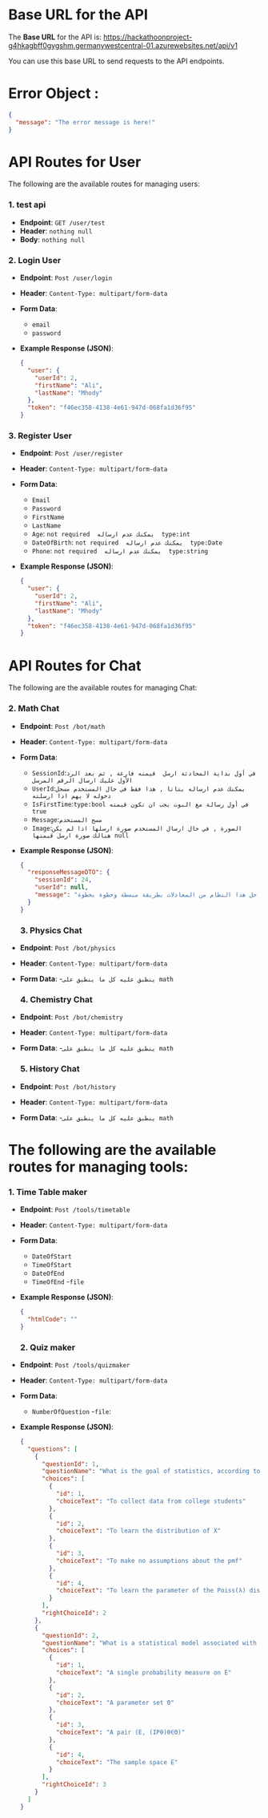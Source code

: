 # Base URL for the API

The **Base URL** for the API is:
https://hackathoonproject-g4hkagbff0gygshm.germanywestcentral-01.azurewebsites.net/api/v1

You can use this base URL to send requests to the API endpoints.

# Error Object :

```json
{
  "message": "The error message is here!"
}
```

# API Routes for User

The following are the available routes for managing users:

### 1. **test api**

- **Endpoint**: `GET /user/test`
- **Header**: `nothing null`
- **Body**: `nothing null`

### 2. **Login User**

- **Endpoint**: `Post /user/login`
- **Header**: `Content-Type: multipart/form-data`
- **Form Data**:

  - `email`
  - `password`

- **Example Response (JSON)**:
  ```json
  {
    "user": {
      "userId": 2,
      "firstName": "Ali",
      "lastName": "Mhody"
    },
    "token": "f46ec358-4138-4e61-947d-068fa1d36f95"
  }
  ```

### 3. **Register User**

- **Endpoint**: `Post /user/register`
- **Header**: `Content-Type: multipart/form-data`
- **Form Data**:

  - `Email`
  - `Password`
  - `FirstName`
  - `LastName`
  - `Age`: `not required  يمكنك عدم ارساله  type:int`
  - `DateOfBirth`: `not required  يمكنك عدم ارساله  type:Date`
  - `Phone`: `not required  يمكنك عدم ارساله  type:string`

- **Example Response (JSON)**:
  ```json
  {
    "user": {
      "userId": 2,
      "firstName": "Ali",
      "lastName": "Mhody"
    },
    "token": "f46ec358-4138-4e61-947d-068fa1d36f95"
  }
  ```

# API Routes for Chat

The following are the available routes for managing Chat:

### 2. **Math Chat**

- **Endpoint**: `Post /bot/math`
- **Header**: `Content-Type: multipart/form-data`
- **Form Data**:

  - `SessionId`:`في أول بداية المحادثة ارسل  قيمته فارغة , ثم بعد الرد الأول عليك ارسال الرقم المرسل`
  - `UserId`:`يمكنك عدم ارساله بتاتا , هذا فقط في حال المستخدم مسجل دخوله لا يهم اذا ارسلته `
  - `IsFirstTime`:`type:bool في أول رسالة مع البوت يجب ان تكون قيمته true`
  - `Message`:`مسج المستخدم`
  - `Image`:`الصورة , في حال ارسال المستخدم صورة ارسلها اذا لم يكن هنالك صورة ارسل قيمتها null `

- **Example Response (JSON)**:

  ```json
  {
    "responseMessageDTO": {
      "sessionId": 24,
      "userId": null,
      "message": "تمام، بما أنك في المرحلة المتوسطة، سأشرح لك طريقة حل هذا النظام من المعادلات بطريقة مبسطة وخطوة بخطوة.\n\n**النظام المعطى هو:**\n\n1.  `y = 2x + 1`\n2.  `5x + 6 = 2y`\n3.  `3x + 4y = 12`\n\n**الخطوة 1: استخدام المعادلة الأولى للتعويض في المعادلة الثانية**\n\n*   لدينا `y = 2x + 1`. سنعوض بهذه القيمة في المعادلة الثانية.\n*   المعادلة الثانية هي `5x + 6 = 2y`.\n*   نعوض `y` بـ `2x + 1`:\n    `5x + 6 = 2(2x + 1)`\n\n**الخطوة 2: حل المعادلة الجديدة لإيجاد قيمة `x`**\n\n*   نوزع الـ 2 في الطرف الأيمن:\n    `5x + 6 = 4x + 2`\n*   نطرح `4x` من الطرفين:\n    `5x - 4x + 6 = 4x - 4x + 2`\n    `x + 6 = 2`\n*   نطرح 6 من الطرفين:\n    `x + 6 - 6 = 2 - 6`\n    `x = -4`\n\n**الخطوة 3: إيجاد قيمة `y` باستخدام قيمة `x`**\n\n*"
    }
  }
  ```

  ### 3. **Physics Chat**

- **Endpoint**: `Post /bot/physics`
- **Header**: `Content-Type: multipart/form-data`
- **Form Data**: -`ينطبق عليه كل ما ينطبق على math`

  ### 4. **Chemistry Chat**

- **Endpoint**: `Post /bot/chemistry`
- **Header**: `Content-Type: multipart/form-data`
- **Form Data**: -`ينطبق عليه كل ما ينطبق على math`

  ### 5. **History Chat**

- **Endpoint**: `Post /bot/history`
- **Header**: `Content-Type: multipart/form-data`
- **Form Data**: -`ينطبق عليه كل ما ينطبق على math`

# The following are the available routes for managing tools:

### 1. **Time Table maker**

- **Endpoint**: `Post /tools/timetable`
- **Header**: `Content-Type: multipart/form-data`
- **Form Data**:

  - `DateOfStart`
  - `TimeOfStart`
  - `DateOfEnd`
  - `TimeOfEnd` -`file`

- **Example Response (JSON)**:

  ```json
  {
    "htmlCode": ""
  }
  ```

  ### 2. **Quiz maker**

- **Endpoint**: `Post /tools/quizmaker`
- **Header**: `Content-Type: multipart/form-data`
- **Form Data**:

  - `NumberOfQuestion` -`file`:

- **Example Response (JSON)**:

  ```json
  {
    "questions": [
      {
        "questionId": 1,
        "questionName": "What is the goal of statistics, according to the lecture?",
        "choices": [
          {
            "id": 1,
            "choiceText": "To collect data from college students"
          },
          {
            "id": 2,
            "choiceText": "To learn the distribution of X"
          },
          {
            "id": 3,
            "choiceText": "To make no assumptions about the pmf"
          },
          {
            "id": 4,
            "choiceText": "To learn the parameter of the Poiss(λ) distribution"
          }
        ],
        "rightChoiceId": 2
      },
      {
        "questionId": 2,
        "questionName": "What is a statistical model associated with a statistical experiment?",
        "choices": [
          {
            "id": 1,
            "choiceText": "A single probability measure on E"
          },
          {
            "id": 2,
            "choiceText": "A parameter set Θ"
          },
          {
            "id": 3,
            "choiceText": "A pair (E, (IPθ)θ∈Θ)"
          },
          {
            "id": 4,
            "choiceText": "The sample space E"
          }
        ],
        "rightChoiceId": 3
      }
    ]
  }
  ```
